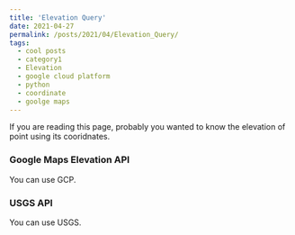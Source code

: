 ```yaml
---
title: 'Elevation Query'
date: 2021-04-27
permalink: /posts/2021/04/Elevation_Query/
tags:
  - cool posts
  - category1
  - Elevation
  - google cloud platform
  - python
  - coordinate
  - goolge maps
---
```


If you are reading this page, probably you wanted to know the elevation of point using its cooridnates. 

### Google Maps Elevation API
You can use GCP.

### USGS API
You can use USGS. 
